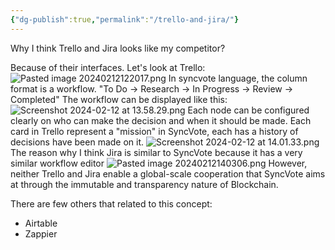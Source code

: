 ```yaml
---
{"dg-publish":true,"permalink":"/trello-and-jira/"}
---
```


Why I think Trello and Jira looks like my competitor?

Because of their interfaces. Let's look at Trello:
![Pasted image 20240212122017.png](/img/user/images/Pasted%20image%2020240212122017.png)
In syncvote language, the column format is a workflow.
"To Do -> Research -> In Progress -> Review -> Completed"
The workflow can be displayed like this:
![Screenshot 2024-02-12 at 13.58.29.png](/img/user/images/Screenshot%202024-02-12%20at%2013.58.29.png)
Each node can be configured clearly on who can make the decision and when it should be made.
Each card in Trello represent a "mission" in SyncVote, each has a history of decisions have been made on it.
![Screenshot 2024-02-12 at 14.01.33.png](/img/user/images/Screenshot%202024-02-12%20at%2014.01.33.png)
The reason why I think Jira is similar to SyncVote because it has a very similar workflow editor
![Pasted image 20240212140306.png](/img/user/images/Pasted%20image%2020240212140306.png)
However, neither Trello and Jira enable a global-scale cooperation that SyncVote aims at through the immutable and transparency nature of Blockchain.

There are few others that related to this concept:
- Airtable
- Zappier